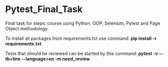 # Pytest_Final_Task
<p>Final task for stepic course using Python, OOP, Selenium, Pytest and Page Object methodology.</p>
<p>To install all packages from requirements.txt use command:&nbsp;<strong>pip install -r requirements.txt</strong></p>
<p>Tests that should be reviewed can be started by this command:&nbsp;<strong>pytest&nbsp;-v --tb=line --language=en -m need_review</strong></p>
<p>&nbsp;</p>
